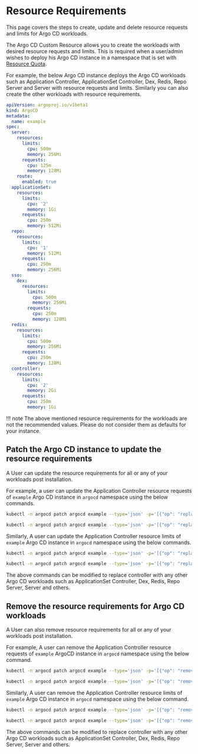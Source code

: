 # Resource Requirements

This page covers the steps to create, update and delete resource requests and limits for Argo CD workloads.

The Argo CD Custom Resource allows you to create the workloads with desired resource requests and limits. This is required when a user/admin wishes to deploy his Argo CD instance in a namespace that is set with [Resource Quota](https://kubernetes.io/docs/concepts/policy/resource-quotas/).

For example, the below Argo CD instance deploys the Argo CD workloads such as Application Controller, ApplicationSet Controller, Dex, Redis, Repo Server and Server with resource requests and limits. Similarly you can also create the other workloads with resource requirements.

```yaml
apiVersion: argoproj.io/v1beta1
kind: ArgoCD
metadata:
  name: example
spec:
  server:
    resources:
      limits:
        cpu: 500m
        memory: 256Mi
      requests:
        cpu: 125m
        memory: 128Mi
    route:
      enabled: true
  applicationSet:
    resources:
      limits:
        cpu: '2'
        memory: 1Gi
      requests:
        cpu: 250m
        memory: 512Mi
  repo:
    resources:
      limits:
        cpu: '1'
        memory: 512Mi
      requests:
        cpu: 250m
        memory: 256Mi
  sso:
    dex:
      resources:
        limits:
          cpu: 500m
          memory: 256Mi
        requests:
          cpu: 250m
          memory: 128Mi
  redis:
    resources:
      limits:
        cpu: 500m
        memory: 256Mi
      requests:
        cpu: 250m
        memory: 128Mi
  controller:
    resources:
      limits:
        cpu: '2'
        memory: 2Gi
      requests:
        cpu: 250m
        memory: 1Gi
```

!!! note
    The above mentioned resource requirements for the workloads are not the recommended values. Please do not consider them as defaults for your instance.

## Patch the Argo CD instance to update the resource requirements

A User can update the resource requirements for all or any of your workloads post installation.

For example, a user can update the Application Controller resource requests of `example` Argo CD instance in `argocd` namespace using the below commands.

```sh
kubectl -n argocd patch argocd example --type='json' -p='[{"op": "replace", "path": "/spec/controller/resources/requests/cpu", "value":"1"}]'
```

```sh
kubectl -n argocd patch argocd example --type='json' -p='[{"op": "replace", "path": "/spec/controller/resources/requests/memory", "value":"512Mi"}]'
```

Similarly, A user can update the Application Controller resource limits of `example` Argo CD instance in `argocd` namespace using the below commands.

```sh
kubectl -n argocd patch argocd example --type='json' -p='[{"op": "replace", "path": "/spec/controller/resources/limits/cpu", "value":"4"}]'
```

```sh
kubectl -n argocd patch argocd example --type='json' -p='[{"op": "replace", "path": "/spec/controller/resources/limits/memory", "value":"2048Mi"}]'
```

The above commands can be modified to replace controller with any other Argo CD workloads such as ApplicationSet Controller, Dex, Redis, Repo Server, Server and others.

## Remove the resource requirements for Argo CD workloads

A User can also remove resource requirements for all or any of your workloads post installation.

For example, A user can remove the Application Controller resource requests of `example` ArgoCD instance in `argocd` namespace using the below command.

```sh
kubectl -n argocd patch argocd example --type='json' -p='[{"op": "remove", "path": "/spec/controller/resources/requests/cpu"}]'
```

```sh
kubectl -n argocd patch argocd example --type='json' -p='[{"op": "remove", "path": "/spec/controller/resources/requests/memory"}]'
```

Similarly, A user can remove the Application Controller resource limits of `example` Argo CD instance in `argocd` namespace using the below command.

```sh
kubectl -n argocd patch argocd example --type='json' -p='[{"op": "remove", "path": "/spec/controller/resources/limits/cpu"}]'
```

```sh
kubectl -n argocd patch argocd example --type='json' -p='[{"op": "remove", "path": "/spec/controller/resources/limits/memory"}]'
```

The above commands can be modified to replace controller with any other Argo CD workloads such as ApplicationSet Controller, Dex, Redis, Repo Server, Server and others.
